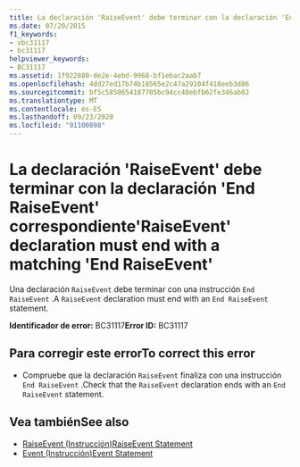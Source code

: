 ```yaml
---
title: La declaración 'RaiseEvent' debe terminar con la declaración 'End RaiseEvent' correspondiente
ms.date: 07/20/2015
f1_keywords:
- vbc31117
- bc31117
helpviewer_keywords:
- BC31117
ms.assetid: 1f922880-de2e-4ebd-9968-bf1ebac2aab7
ms.openlocfilehash: 4dd27ed17b74b18565e2c47a29104f418eeb3d86
ms.sourcegitcommit: bf5c5850654187705bc94cc40ebfb62fe346ab02
ms.translationtype: MT
ms.contentlocale: es-ES
ms.lasthandoff: 09/23/2020
ms.locfileid: "91100898"
---
```

# <a name="raiseevent-declaration-must-end-with-a-matching-end-raiseevent"></a><span data-ttu-id="ae1f8-102">La declaración 'RaiseEvent' debe terminar con la declaración 'End RaiseEvent' correspondiente</span><span class="sxs-lookup"><span data-stu-id="ae1f8-102">'RaiseEvent' declaration must end with a matching 'End RaiseEvent'</span></span>

<span data-ttu-id="ae1f8-103">Una declaración `RaiseEvent` debe terminar con una instrucción `End RaiseEvent` .</span><span class="sxs-lookup"><span data-stu-id="ae1f8-103">A `RaiseEvent` declaration must end with an `End RaiseEvent` statement.</span></span>  
  
 <span data-ttu-id="ae1f8-104">**Identificador de error:** BC31117</span><span class="sxs-lookup"><span data-stu-id="ae1f8-104">**Error ID:** BC31117</span></span>  
  
## <a name="to-correct-this-error"></a><span data-ttu-id="ae1f8-105">Para corregir este error</span><span class="sxs-lookup"><span data-stu-id="ae1f8-105">To correct this error</span></span>  
  
- <span data-ttu-id="ae1f8-106">Compruebe que la declaración `RaiseEvent` finaliza con una instrucción `End RaiseEvent` .</span><span class="sxs-lookup"><span data-stu-id="ae1f8-106">Check that the `RaiseEvent` declaration ends with an `End RaiseEvent` statement.</span></span>  
  
## <a name="see-also"></a><span data-ttu-id="ae1f8-107">Vea también</span><span class="sxs-lookup"><span data-stu-id="ae1f8-107">See also</span></span>

- [<span data-ttu-id="ae1f8-108">RaiseEvent (Instrucción)</span><span class="sxs-lookup"><span data-stu-id="ae1f8-108">RaiseEvent Statement</span></span>](../language-reference/statements/raiseevent-statement.md)
- [<span data-ttu-id="ae1f8-109">Event (Instrucción)</span><span class="sxs-lookup"><span data-stu-id="ae1f8-109">Event Statement</span></span>](../language-reference/statements/event-statement.md)
